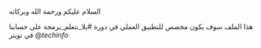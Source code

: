 السلام عليكم ورحمة الله وبركاته 

هذا الملف سوف يكون مخصص للتطبيق العملي في دورة #يلا_نتعلم_برمجة على حسابنا في تويتر 
@_techinfo_
